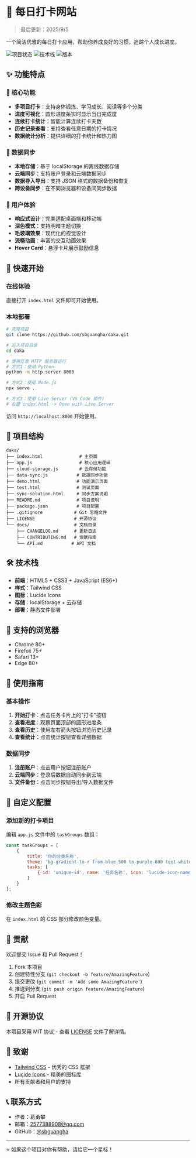 # 🎯 每日打卡网站

> 最后更新：2025/9/5

一个简洁优雅的每日打卡应用，帮助你养成良好的习惯，追踪个人成长进度。

![项目状态](https://img.shields.io/badge/状态-开发中-green)
![技术栈](https://img.shields.io/badge/技术栈-HTML5%2BCSS3%2BJS-blue)
![版本](https://img.shields.io/badge/版本-v1.0.0-orange)

## ✨ 功能特点

### 🎯 核心功能
- **多项目打卡**：支持身体锻炼、学习成长、阅读等多个分类
- **进度可视化**：圆形进度条实时显示当日完成度
- **连续打卡统计**：智能计算连续打卡天数
- **历史记录查看**：支持查看任意日期的打卡情况
- **数据统计分析**：提供详细的打卡统计和热力图

### 🔄 数据同步
- **本地存储**：基于 localStorage 的离线数据存储
- **云端同步**：支持账户登录和云端数据同步
- **数据导入导出**：支持 JSON 格式的数据备份和恢复
- **跨设备同步**：在不同浏览器和设备间同步数据

### 🎨 用户体验
- **响应式设计**：完美适配桌面端和移动端
- **深色模式**：支持明暗主题切换
- **毛玻璃效果**：现代化的视觉设计
- **流畅动画**：丰富的交互动画效果
- **Hover Card**：悬浮卡片展示鼓励信息

## 🚀 快速开始

### 在线体验
直接打开 `index.html` 文件即可开始使用。

### 本地部署
```bash
# 克隆项目
git clone https://github.com/sbguangha/daka.git

# 进入项目目录
cd daka

# 使用任意 HTTP 服务器运行
# 方式1：使用 Python
python -m http.server 8000

# 方式2：使用 Node.js
npx serve .

# 方式3：使用 Live Server (VS Code 插件)
# 右键 index.html -> Open with Live Server
```

访问 `http://localhost:8000` 开始使用。

## 📁 项目结构

```
daka/
├── index.html              # 主页面
├── app.js                  # 核心应用逻辑
├── cloud-storage.js        # 云存储功能
├── data-sync.js           # 数据同步功能
├── demo.html              # 功能演示页面
├── test.html              # 测试页面
├── sync-solution.html     # 同步方案说明
├── README.md              # 项目说明
├── package.json           # 项目配置
├── .gitignore            # Git 忽略文件
├── LICENSE               # 开源协议
└── docs/                 # 文档目录
    ├── CHANGELOG.md      # 更新日志
    ├── CONTRIBUTING.md   # 贡献指南
    └── API.md           # API 文档
```

## 🛠️ 技术栈

- **前端**：HTML5 + CSS3 + JavaScript (ES6+)
- **样式**：Tailwind CSS
- **图标**：Lucide Icons
- **存储**：localStorage + 云存储
- **部署**：静态文件部署

## 📱 支持的浏览器

- Chrome 80+
- Firefox 75+
- Safari 13+
- Edge 80+

## 🎯 使用指南

### 基本操作
1. **开始打卡**：点击任务卡片上的"打卡"按钮
2. **查看进度**：观察页面顶部的圆形进度条
3. **查看历史**：使用左右箭头按钮浏览历史记录
4. **查看统计**：点击统计按钮查看详细数据

### 数据同步
1. **注册账户**：点击用户按钮注册账户
2. **云端同步**：登录后数据自动同步到云端
3. **文件备份**：点击同步按钮导出/导入数据文件

## 🔧 自定义配置

### 添加新的打卡项目
编辑 `app.js` 文件中的 `taskGroups` 数组：

```javascript
const taskGroups = [
    {
        title: '你的分类名称',
        theme: 'bg-gradient-to-r from-blue-500 to-purple-600 text-white',
        tasks: [
            { id: 'unique-id', name: '任务名称', icon: 'lucide-icon-name' }
        ]
    }
];
```

### 修改主题色彩
在 `index.html` 的 CSS 部分修改颜色变量。

## 🤝 贡献

欢迎提交 Issue 和 Pull Request！

1. Fork 本项目
2. 创建特性分支 (`git checkout -b feature/AmazingFeature`)
3. 提交更改 (`git commit -m 'Add some AmazingFeature'`)
4. 推送到分支 (`git push origin feature/AmazingFeature`)
5. 开启 Pull Request

## 📄 开源协议

本项目采用 MIT 协议 - 查看 [LICENSE](LICENSE) 文件了解详情。

## 🙏 致谢

- [Tailwind CSS](https://tailwindcss.com/) - 优秀的 CSS 框架
- [Lucide Icons](https://lucide.dev/) - 精美的图标库
- 所有贡献者和用户的支持

## 📞 联系方式

- 作者：葛勇攀
- 邮箱：2577388908@qq.com
- GitHub：[@sbguangha](https://github.com/sbguangha)

---

⭐ 如果这个项目对你有帮助，请给它一个星标！
